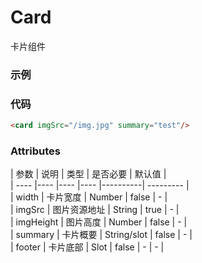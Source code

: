 # Card
卡片组件

### 示例
<card imgSrc="/img.jpg" summary="test"/>

### 代码
````html
<card imgSrc="/img.jpg" summary="test"/>
````

### Attributes
| 参数 | 说明 | 类型 | 是否必要 | 默认值 |  
| ---- |---- |---- |---- |----------| --------- |   
| width | 卡片宽度 | Number | false |  - |  
| imgSrc | 图片资源地址 | String | true |  - |   
| imgHeight | 图片高度 | Number | false |  - |   
| summary | 卡片概要 | String/slot | false |  - |   
| footer | 卡片底部 | Slot | false | - |  - |   